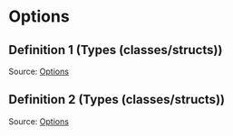 # Options

## Definition 1 (Types (classes/structs))

Source: [Options](../../csrc/options.h#L185)

## Definition 2 (Types (classes/structs))

Source: [Options](../../csrc/scheduler/utils.h#L561)

